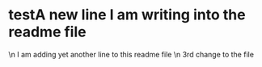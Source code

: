 # testA new line I am writing into the readme file
\n I am adding yet another line to this readme file
\n 3rd change to the file
